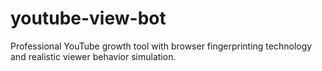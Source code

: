 # youtube-view-bot
Professional YouTube growth tool with browser fingerprinting technology and realistic viewer behavior simulation.
